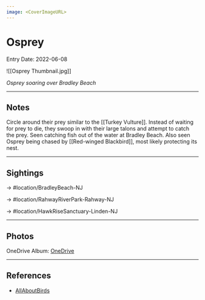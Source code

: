 ```yaml
---
image: <CoverImageURL>
---
```


# Osprey
Entry Date: 2022-06-08

![[Osprey Thumbnail.jpg]]

*Osprey soaring over Bradley Beach*

---------------------------------------------------------------
## Notes
Circle around their prey similar to the [[Turkey Vulture]]. Instead of waiting for prey to die, they swoop in with their large talons and attempt to catch the prey. Seen catching fish out of the water at Bradley Beach. Also seen Osprey being chased by [[Red-winged Blackbird]], most likely protecting its nest.

---------------------------------------------------------------
## Sightings

-> #location/BradleyBeach-NJ 

-> #location/RahwayRiverPark-Rahway-NJ 

-> #location/HawkRiseSanctuary-Linden-NJ 

---------------------------------------------------------------
## Photos
OneDrive Album: [OneDrive](https://1drv.ms/u/s!AvaIuMdCo_w-3VKnBqBFUKfwaDz5?e=rxrBbj)

---------------------------------------------------------------
## References
- [AllAboutBirds](https://www.allaboutbirds.org/guide/Osprey/overview)